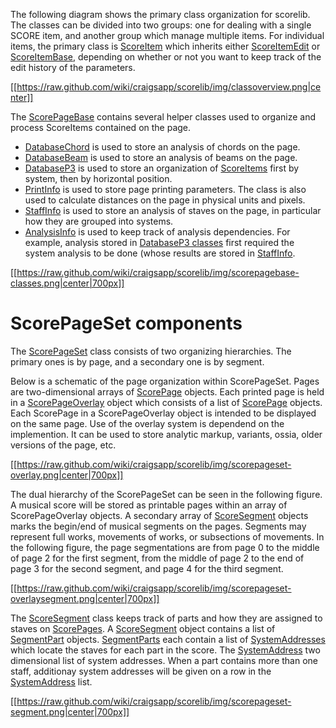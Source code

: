 The following diagram shows the primary class organization for scorelib.  The classes can be divided into two groups: one for dealing with a single SCORE item, and another group which manage multiple items.  For individual items, the primary class is [ScoreItem](ScoreItem) which inherits either [ScoreItemEdit](ScoreItemEdit) or [ScoreItemBase](ScoreItemBase), depending on whether or not you want to keep track of the edit history of the parameters.

[[https://raw.github.com/wiki/craigsapp/scorelib/img/classoverview.png|center]]


The [ScorePageBase](ScorePageBase) contains several helper classes used to organize 
and process ScoreItems contained on the page.

* [DatabaseChord](DatabaseChord) is used to store an analysis of chords on the page.
* [DatabaseBeam](DatabaseBeam) is used to store an analysis of beams on the page.
* [DatabaseP3](DatabaseP3) is used to store an organization of [ScoreItems](ScoreItem) first by system, then by horizontal position.
* [PrintInfo](PrintInfo) is used to store page printing parameters.  The class is also used to calculate distances on the page in physical units and pixels.
* [StaffInfo](StaffInfo) is used to store an analysis of staves on the page, in particular how they are grouped into systems.
* [AnalysisInfo](AnalysisInfo) is used to keep track of analysis dependencies.  For example, analysis stored in [DatabaseP3 classes](DatabaseP3) first required the system analysis to be done (whose results are stored in [StaffInfo](StaffInfo).

[[https://raw.github.com/wiki/craigsapp/scorelib/img/scorepagebase-classes.png|center|700px]]

ScorePageSet components
=======================

The [ScorePageSet](ScorePageSet) class consists of two organizing hierarchies.  The primary ones is by page, and a secondary one is by segment.  

Below is a schematic of the page organization within ScorePageSet.  Pages are two-dimensional arrays of [ScorePage](ScorePage) objects.  Each printed page is held in a [ScorePageOverlay](ScorePageOverlay) object which consists of a list of [ScorePage](ScorePage) objects.  Each ScorePage in a ScorePageOverlay object is intended to be displayed on the same page.  Use of the overlay system is dependend on the implemention.  It can be used to store analytic markup, variants, ossia, older versions of the page, etc.

[[https://raw.github.com/wiki/craigsapp/scorelib/img/scorepageset-overlay.png|center|700px]]


The dual hierarchy of the ScorePageSet can be seen in the following figure.  A musical score will be stored as printable pages within an array of ScorePageOverlay objects.  A secondary array of [ScoreSegment](ScoreSegment) objects marks the begin/end of musical segments on the pages.  Segments may represent full works, movements of works, or subsections of movements.  In the following figure, the page segmentations are from page 0 to the middle of page 2 for the first segment, from the middle of page 2 to the end of page 3 for the second segment, and page 4 for the third segment.

[[https://raw.github.com/wiki/craigsapp/scorelib/img/scorepageset-overlaysegment.png|center|700px]]

The [ScoreSegment](ScoreSegment) class keeps track of parts and how they are assigned to staves on [ScorePages](ScorePage).  A [ScoreSegment](ScoreSegment) object contains a list of [SegmentPart](SegmentPart) objects.  [SegmentParts](SegmentPart) each contain a list of [SystemAddresses](SystemAddress) which locate the staves for each part in the score.  The [SystemAddress](SystemAddress) two dimensional list of system addresses.  When a part contains more than one staff, additionay system addresses will be given on a row in the [SystemAddress](SystemAddress) list.

[[https://raw.github.com/wiki/craigsapp/scorelib/img/scorepageset-segment.png|center|700px]]



